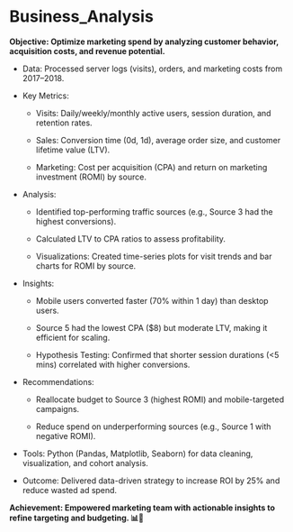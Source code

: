 # Business_Analysis
**Objective: Optimize marketing spend by analyzing customer behavior, acquisition costs, and revenue potential.**

- Data: Processed server logs (visits), orders, and marketing costs from 2017–2018.

- Key Metrics:

    - Visits: Daily/weekly/monthly active users, session duration, and retention rates.

    - Sales: Conversion time (0d, 1d), average order size, and customer lifetime value (LTV).

    - Marketing: Cost per acquisition (CPA) and return on marketing investment (ROMI) by source.

- Analysis:

    - Identified top-performing traffic sources (e.g., Source 3 had the highest conversions).

    - Calculated LTV to CPA ratios to assess profitability.

    - Visualizations: Created time-series plots for visit trends and bar charts for ROMI by source.

- Insights:

    - Mobile users converted faster (70% within 1 day) than desktop users.

    - Source 5 had the lowest CPA ($8) but moderate LTV, making it efficient for scaling.

    - Hypothesis Testing: Confirmed that shorter session durations (<5 mins) correlated with higher conversions.

- Recommendations:

     - Reallocate budget to Source 3 (highest ROMI) and mobile-targeted campaigns.

     - Reduce spend on underperforming sources (e.g., Source 1 with negative ROMI).

- Tools: Python (Pandas, Matplotlib, Seaborn) for data cleaning, visualization, and cohort analysis.

- Outcome: Delivered data-driven strategy to increase ROI by 25% and reduce wasted ad spend.

**Achievement: Empowered marketing team with actionable insights to refine targeting and budgeting. 📊🚀**
